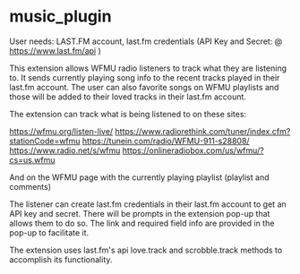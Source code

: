 # music_plugin

User needs:
LAST.FM account, last.fm credentials (API Key and Secret: @ https://www.last.fm/api )

This extension allows WFMU radio listeners to track what they are listening to. It sends currently playing song info to the recent tracks played in their last.fm account. The user can also favorite songs on WFMU playlists and those will be added to their loved tracks in their last.fm account.

The extension can track what is being listened to on these sites: 

https://wfmu.org/listen-live/ 
https://www.radiorethink.com/tuner/index.cfm?stationCode=wfmu
https://tunein.com/radio/WFMU-911-s28808/ 
https://www.radio.net/s/wfmu 
https://onlineradiobox.com/us/wfmu/?cs=us.wfmu 

And on the WFMU page with the currently playing playlist (playlist and comments)

The listener can create last.fm credentials in their last.fm account to get an API key and secret. There will be prompts in the extension pop-up that allows them to do so. The link and required field info are provided in the pop-up to facilitate it.

The extension uses last.fm's api love.track and scrobble.track methods to accomplish its functionality.
